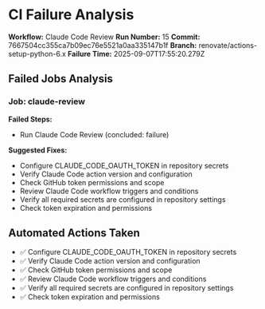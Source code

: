 # CI Failure Analysis

**Workflow:** Claude Code Review
**Run Number:** 15
**Commit:** 7667504cc355ca7b09ec76e5521a0aa335147b1f
**Branch:** renovate/actions-setup-python-6.x
**Failure Time:** 2025-09-07T17:55:20.279Z

## Failed Jobs Analysis

### Job: claude-review
**Failed Steps:**
- Run Claude Code Review (concluded: failure)

**Suggested Fixes:**
- Configure CLAUDE_CODE_OAUTH_TOKEN in repository secrets
- Verify Claude Code action version and configuration
- Check GitHub token permissions and scope
- Review Claude Code workflow triggers and conditions
- Verify all required secrets are configured in repository settings
- Check token expiration and permissions

## Automated Actions Taken
- ✅ Configure CLAUDE_CODE_OAUTH_TOKEN in repository secrets
- ✅ Verify Claude Code action version and configuration
- ✅ Check GitHub token permissions and scope
- ✅ Review Claude Code workflow triggers and conditions
- ✅ Verify all required secrets are configured in repository settings
- ✅ Check token expiration and permissions
